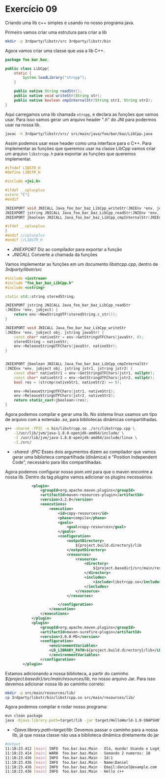 # Exercício 09

Criando uma lib c++ simples e usando no nosso programa java.

Primeiro vamos criar uma estrutura para criar a lib

```sh
mkdir -p 3rdparty/libstr/src 3rdparty/libstr/bin
```

Agora vamos criar uma classe que usa a lib C++.

```java
package foo.bar.baz;

public class LibCpp{
    static {
        System.loadLibrary("strcpp");
    }

    public native String readStr();
    public native void writeStr(String str);
    public native boolean cmpInternalStr(String str1, String str2);
}
```

Aqui carregamos uma lib chamada `strcpp`,  e declara as funções que vamos usar. Para isso vamos gerar um arquivo header "*.h*" do JNI para podermos usar na nossa lib.

```sh
javac -h 3rdparty/libstr/src/ src/main/java/foo/bar/baz/LibCpp.java
```

Assim podemos usar esse header como uma interface para o C++. Para implementar as funções que queremos usar na classe LibCpp vamos criar um arquivo `libstrcpp.h` para exportar as funções que queremos implementar.

```cpp
#ifndef LIBSTR_H
#define LIBSTR_H

#include <jni.h>

#ifdef __cplusplus
extern "C"{
#endif

JNIEXPORT void JNICALL Java_foo_bar_baz_LibCpp_writeStr(JNIEnv *env, jobject obj, jstring str);
JNIEXPORT jstring JNICALL Java_foo_bar_baz_LibCpp_readStr(JNIEnv *env, jobject obj);
JNIEXPORT jboolean JNICALL Java_foo_bar_baz_LibCpp_cmpInternalStr(JNIEnv *env, jobject obj, jstring str1, jstring str2);

#ifdef __cplusplus
}
#endif //cplusplus
#endif //LIBSTR_H

```

- *JNIEXPORT* Diz ao compilador para exportar a função
- *JNICALL* Converte a chamada da funções

Vamos implementar as funções em um documento *libstrcpp.cpp*, dentro de *3rdparty/libstr/src*

```cpp
#include <iostream>
#include "foo_bar_baz_LibCpp.h"
#include <cstring>

static std::string storedString;

JNIEXPORT jstring JNICALL Java_foo_bar_baz_LibCpp_readStr
(JNIEnv *env, jobject) {
    return env->NewStringUTF(storedString.c_str());
}

JNIEXPORT void JNICALL Java_foo_bar_baz_LibCpp_writeStr
(JNIEnv *env, jobject obj, jstring javaStr) {
    const char* nativeStr = env->GetStringUTFChars(javaStr, 0);
    storedString = nativeStr;
    env->ReleaseStringUTFChars(javaStr, nativeStr);
}


JNIEXPORT jboolean JNICALL Java_foo_bar_baz_LibCpp_cmpInternalStr
(JNIEnv *env, jobject obj, jstring jstr1, jstring jstr2) {
    const char* nativeStr1 = env->GetStringUTFChars(jstr1, nullptr);
    const char* nativeStr2 = env->GetStringUTFChars(jstr2, nullptr);
    bool res = (strcmp(nativeStr1, nativeStr2) == 0);

    env->ReleaseStringUTFChars(jstr1, nativeStr1);
    env->ReleaseStringUTFChars(jstr2, nativeStr2);
    return static_cast<jboolean>(res);
}
```

Agora podemos compilar e gerar uma lib. No sistema linux usamos um tipo de arquivo com a extensão *.so*, para bibliotecas dinâmicas compartilhadas.

```sh
g++ -shared -fPIC -o bin/libstrcpp.so ./src/libstrcpp.cpp \
    -I/usr/lib/jvm/java-1.8.0-openjdk-amd64/include/ \
    -I /usr/lib/jvm/java-1.8.0-openjdk-amd64/include/linux \
    -I./src/
```

- *-shared -fPIC* Esses dois argumentos dizem ao compilador que vamos gerar uma biblioteca compartilhada (dinâmica) e "Position Independent Code", necessário para libs compartilhadas.

Agora podemos configurar nosso pom.xml para que o maven encontre a nossa lib. Dentro da tag *plugins* vamos adicionar os plugins necessários:

```xml
            <plugin>
                <groupId>org.apache.maven.plugins</groupId>
                <artifactId>maven-resources-plugin</artifactId>
                <version>3.2.0</version>
                <executions>
                    <execution>
                        <id>copy-resources</id>
                        <phase>compile</phase>
                        <goals>
                            <goal>copy-resources</goal>
                        </goals>
                        <configuration>
                            <outputDirectory>
                                ${project.build.directory}/lib
                            </outputDirectory>
                            <resources>
                                <resource>
                                    <directory>
                                        ${project.basedir}/src/main/resources/lib
                                    </directory>
                                    <includes>
                                        <include>libstrcpp.so</include>
                                    </includes>
                                </resource>
                            </resources>

                        </configuration>
                    </execution>
                </executions>
            </plugin>
            <plugin>
                <groupId>org.apache.maven.plugins</groupId>
                <artifactId>maven-surefire-plugin</artifactId>
                <version>3.0.0-M5</version>
                <configuration>
                    <environmentVariables>
                    <LD_LIBRARY_PATH>${project.build.directory}/lib</LD_LIBRARY_PATH>
                    </environmentVariables>
                </configuration>
        </plugin>
```

Estamos adicionando a nossa biblioteca, a partir do caminho *${project.basedir}/src/main/resources/lib*, no nosso arquivo Jar. Para isso devemos adicionar nossa lib ao caminho correto:

```sh
mkdir -p src/main/resources/lib/
cp 3rdparty/libstr/bin/libstrcpp.so src/main/resources/lib/
```

Agora podemos compilar e rodar nosso programa:

```sh
mvn clean package
java -Djava.library.path=target/lib -jar target/HelloWorld-1.0-SNAPSHOT-jar-with-dependencies.jar
```
- *-Djava.library.path=target/lib*: Devemos passar o caminho para a nossa lib, já que nossa classe não usa a biblioteca dinâmica diretamente do jar

```sh
#output
11:18:23.412 [main] INFO  foo.bar.baz.Main - Olá, mundo! Usando o Log4j!
11:18:23.414 [main] WARN  foo.bar.baz.Main - Somando 2 numeros: 10
11:18:23.436 [main] INFO  foo.bar.baz.Main - Id:1
11:18:23.436 [main] INFO  foo.bar.baz.Main - Name:Daniel
11:18:23.436 [main] INFO  foo.bar.baz.Main - Email:daniel@example.com
11:18:23.436 [main] INFO  foo.bar.baz.Main - Hello c++
```